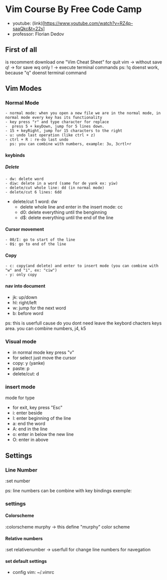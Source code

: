 # Vim Course By Free Code Camp

- youtube: (link)[https://www.youtube.com/watch?v=RZ4p-saaQkc&t=22s]
- professor: Florian Dedov

## First of all
is recomment download one "Vim Cheat Sheet" 
for quit vim -> without save q! -> for save wq
only ! -> execute terminal commands
ps: !q doenst work, because "q" doenst terminal command

## Vim Modes

### Normal Mode
	- normal mode: when you open a new file we are in the normal mode, in normal mode every key has its functionality
	- key press "r" and type character for replace 
	-  press 5 + keyDown, jump for 5 lines down.
	- 15 + keyRight, jump for 15 characters to the right
	- u: undo last operation (like ctrl + z)
	- ctrl + R : re-do last undo
	  ps: you can combine with numbers, example: 3u, 3crtl+r
#### keybinds
##### Delete
	- dw: delete word
	- diw: delete in a word (same for de yank ex: yiw)
	- delete/cut whole line: dd (in normal mode)
	- delete/cut 6 lines: 6dd
  - delete/cut 1 word: dw
	- delete whole line and enter in the insert mode: cc
	- d0: delete everything until the benginning
	- d$: delete everything until the end of the line

#### Cursor movement
	- 00/I: go to start of the line
	- 0$: go to end of the line

#### Copy
	- c: copy(and delete) and enter to insert mode (you can combine with "w" and "i", ex: "ciw")
	- y: only copy

#### nav into document
- jk: up/down
- hl: right/left
- w: jump for the next word
- b: before word

ps: this is userfull cause do you dont need leave the keybord chacters keys area.
you can combine numbers, j4, k5

### Visual mode
- in normal mode key press "v"
- for select just move the cursor
- copy: y (yanke)
- paste: p
- delete/cut: d

### insert mode
mode for type
- for exit, key press "Esc"
- i: enter beside
- I: enter beginning of the line
- a: end the word
- A: end in the line
- o: enter in below the new line
- O: enter in above

## Settings

### Line Number
:set number

ps: line numbers can be combine with key bindings
exemple: 


### settings

#### Colorscheme
:colorscheme murphy -> this define "murphy" color scheme

#### Relative numbers
:set relativenumber -> userfull for change line numbers for navegation

#### set default settings
- config vim: ~/.vimrc

